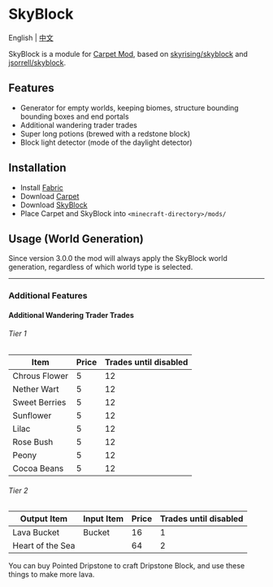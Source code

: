 # SkyBlock

English | [中文](https://github.com/Peter-JY/Skyblock/blob/main/README_Chinese.md)

SkyBlock is a module for [Carpet Mod](https://github.com/gnembon/fabric-carpet), based on [skyrising/skyblock](https://github.com/skyrising/skyblock) and [jsorrell/skyblock](https://github.com/jsorrell/skyblock/).

## Features
- Generator for empty worlds, keeping biomes, structure bounding bounding boxes and end portals
- Additional wandering trader trades
- Super long potions (brewed with a redstone block)
- Block light detector (mode of the daylight detector)

## Installation
- Install [Fabric](https://fabricmc.net/use)
- Download [Carpet](https://github.com/gnembon/fabric-carpet/releases)
- Download [SkyBlock](https://github.com/skyrising/skyblock/releases)
- Place Carpet and SkyBlock into `<minecraft-directory>/mods/`

## Usage (World Generation)
Since version 3.0.0 the mod will always apply the SkyBlock world generation, regardless of which world type is selected.

--------
### Additional Features

#### Additional Wandering Trader Trades

###### Tier 1
| Item          | Price | Trades until disabled |
| ------------- | ----- | --------------------- |
| Chrous Flower | 5     | 12                     |
| Nether Wart   | 5     | 12                    |
| Sweet Berries | 5     | 12                    |
| Sunflower     | 5     | 12                    |
| Lilac         | 5     | 12                    |
| Rose Bush     | 5     | 12                    |
| Peony         | 5     | 12                    |
| Cocoa Beans   | 5     | 12                    |

###### Tier 2
| Output Item      | Input Item | Price | Trades until disabled |
| ---------------- | ---------- | ----- | --------------------- |
| Lava Bucket      | Bucket     | 16    | 1                     |
| Heart of the Sea |            | 64    | 2                     |

You can buy Pointed Dripstone to craft Dripstone Block, and use these things to make more lava.

